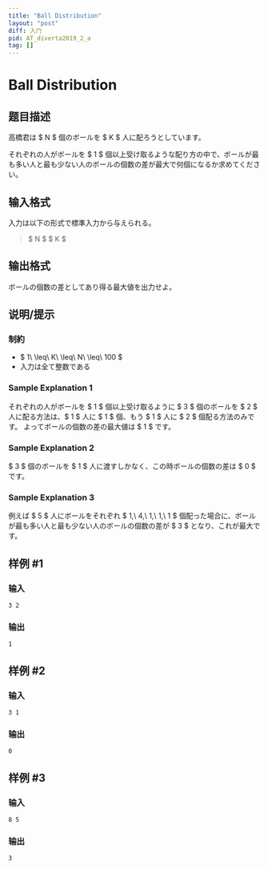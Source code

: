 ```yaml
---
title: "Ball Distribution"
layout: "post"
diff: 入门
pid: AT_diverta2019_2_a
tag: []
---
```


# Ball Distribution

## 题目描述

[problemUrl]: https://atcoder.jp/contests/diverta2019-2/tasks/diverta2019_2_a

高橋君は $ N $ 個のボールを $ K $ 人に配ろうとしています。

それぞれの人がボールを $ 1 $ 個以上受け取るような配り方の中で、ボールが最も多い人と最も少ない人のボールの個数の差が最大で何個になるか求めてください。

## 输入格式

入力は以下の形式で標準入力から与えられる。

> $ N $ $ K $

## 输出格式

ボールの個数の差としてあり得る最大値を出力せよ。

## 说明/提示

### 制約

- $ 1\ \leq\ K\ \leq\ N\ \leq\ 100 $
- 入力は全て整数である

### Sample Explanation 1

それぞれの人がボールを $ 1 $ 個以上受け取るように $ 3 $ 個のボールを $ 2 $ 人に配る方法は、$ 1 $ 人に $ 1 $ 個、もう $ 1 $ 人に $ 2 $ 個配る方法のみです。 よってボールの個数の差の最大値は $ 1 $ です。

### Sample Explanation 2

$ 3 $ 個のボールを $ 1 $ 人に渡すしかなく、この時ボールの個数の差は $ 0 $ です。

### Sample Explanation 3

例えば $ 5 $ 人にボールをそれぞれ $ 1,\ 4,\ 1,\ 1,\ 1 $ 個配った場合に、ボールが最も多い人と最も少ない人のボールの個数の差が $ 3 $ となり、これが最大です。

## 样例 #1

### 输入

```
3 2
```

### 输出

```
1
```

## 样例 #2

### 输入

```
3 1
```

### 输出

```
0
```

## 样例 #3

### 输入

```
8 5
```

### 输出

```
3
```

